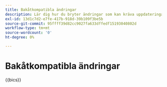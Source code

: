 ```yaml
---
title: Bakåtkompatibla ändringar
description: Lär dig hur du bryter ändringar som kan kräva uppdateringar av din anpassade kod eller tillägg.
exl-id: 13d1c7d2-e7fe-417b-918d-39b109f3be5b
source-git-commit: 95ffff39d82cc9027fa633dffedf15193040802d
workflow-type: tm+mt
source-wordcount: '0'
ht-degree: 0%

---
```


# Bakåtkompatibla ändringar

{{bics}}

